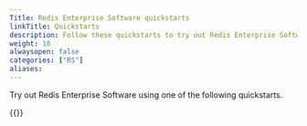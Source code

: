 ```yaml
---
Title: Redis Enterprise Software quickstarts
linkTitle: Quickstarts
description: Follow these quickstarts to try out Redis Enterprise Software.
weight: 10
alwaysopen: false
categories: ["RS"]
aliases: 
---
```


Try out Redis Enterprise Software using one of the following quickstarts.

{{<allchildren style="h2" description="true"/>}}
